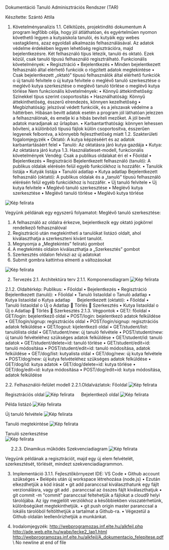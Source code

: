 Dokumentáció
Tanuló Adminisztrációs Rendszer (TAR)

Készítette: Szántó Attila
1. Követelményanalízis
1.1. Célkitűzés, projektindító dokumentum
A program legfőbb célja, hogy jól átláthatóan, és egyértelműen nyomon követhető legyen a kutyaiskola tanulói, és kutyáik egy webes vastagkliens, azaz egyoldali alkalmazás felhasználásával. Az adatok védelme érdekében legyen lehetőség regisztrációra, majd bejelentkezésre. Két felhasználó típus létezik, tanuló és oktató. Ezek közül, csak tanuló típusú felhasználó regisztrálható.
Funkcionális követelmények:
•	Regisztráció
•	Bejelentkezés
•	Minden bejelentkezett felhasználó által elérhető funkciók
o	rögzített adatok megtekintése
•	Csak bejelentkezett „oktató” típusú felhasználók által elérhető funkciók
o	új tanuló felvitele
o	új kutya felvitele
o	meglévő tanuló szerkesztése
o	meglévő kutya szerkesztése
o	meglévő tanuló törlése
o	meglévő kutya törlése
Nem funkcionális követelmények:
•	Könnyű áttekinthetőség: Színekkel típus szerint csoportosítás
•	Használhatóság: Könnyű áttekinthetőség, ésszerű elrendezés, könnyen kezelhetőség
•	Megbízhatóság: jelszóval védett funkciók, és a jelszavak védelme a háttérben. Hibásan bevitt adatok esetén a program jól láthatóan jelezzen a felhasználónak, és emelje ki a hibás beviteli mezőket. A jól bevitt adatok maradjanak az űrlapban.
•	Karbantarthatóság: könnyen lehessen bővíteni, a különböző típusú fájlok külön csoportosítva, ésszerűen legyenek felbontva, a könnyebb fejleszthetőség miatt
1.2. Szakterületi fogalomjegyzék
•	Oktató: A kutya képzéséért és az adatok karbantartásáért felel 
•	Tanuló: Az oktatásra járó kutya gazdája
•	Kutya: Az oktatásra járó kutya
1.3. Használatieset-modell, funkcionális követelmények
Vendég: Csak a publikus oldalakat éri el
•	Főoldal
•	Bejelentkezés
•	Regisztráció
Bejelentkezett felhasználó (tanuló): A publikus oldalak elérésén felül egyéb funkciókhoz is hozzáfér.
•	Tanulók listája
•	Kutyák listája
•	Tanulói adatlap
•	Kutya adatlap
Bejelentkezett felhasználó (oktató): A publikus oldalak és a „tanuló” típusú felhasználó elérésén felül egyéb funkciókhoz is hozzáfér.
•	Új tanuló felvitele
•	Új kutya felvitele
•	Meglévő tanuló szerkesztése
•	Meglévő kutya szerkesztése
•	Meglévő tanuló törlése
•	Meglévő kutya törlése

![Kép felirata](docs/images/uml.jpg)
 
Vegyünk példának egy egyszerű folyamatot:
Meglévő tanuló szerkesztése:
1.	A felhasználó az oldalra érkezve, bejelentkezik egy oktató jogkörrel rendelkező felhasználóval
2.	Regisztráció után megtekintheti a tanulókat listázó oldalt, ahol kiválaszthatja a szerkeszteni kívánt tanulót.
3.	Megnyomja a „Megtekintés” feliratú gombot
4.	A megtekintés oldalon kiválaszthatja a „Szerkesztés” gombot
5.	Szerkesztés oldalon felviszi az új adatokat
6.	Submit gombra kattintva elmenti a változásokat

![Kép felirata](docs/images/workflow.jpg)
 
2. Tervezés
2.1. Architektúra terv
2.1.1. Komponensdiagram
    ![Kép felirata](docs/images/model.png)
 
2.1.2. Oldaltérkép:
Publikus:
•	Főoldal
•	Bejelentkezés
•	Regisztráció
Bejelentkezett (tanuló):
•	Főoldal
•	Tanuló listaoldal
o	Tanuló adatlap
•	Kutya listaoldal
o	Kutya adatlap
 
Bejelentkezett (oktató):
•	Főoldal
•	Tanuló listaoldal
o	Új 
o	Adatlap
	Törlés
	Szerkesztés
•	Kutya listaoldal
o	Új 
o	Adatlap
	Törlés
	Szerkesztés
2.1.3. Végpontok
•	GET/: főoldal
•	GET/login: bejelentkező oldal
•	POST/login: bejelentkező adatok felküldése
•	GET/login/signup: regisztrációs oldal
•	POST/login/signup: regisztrációs adatok felküldése
•	GET/logout: kijelentkező oldal
•	GET/student/list: tanulólista oldal
•	GET/student/new: új tanuló felvétele
•	POST/student/new: új tanuló felvételéhez szükséges adatok felküldése
•	GET/student/id: tanuló adatok
•	GET/student/delete=id: tanuló törlése
•	GET/student/edit=id: tanuló módosítása
•	POST/student/edit=id: tanuló módosítása, adatok felküldése
•	GET/dog/list: kutyalista oldal
•	GET/dog/new: új kutya felvétele
•	POST/dog/new: új kutya felvételéhez szükséges adatok felküldése
•	GET/dog/id: kutya adatok
•	GET/dog/delete=id: kutya törlése
•	GET/dog/edit=id: kutya módosítása
•	POST/dog/edit=id: kutya módosítása, adatok felküldése

2.2. Felhasználói-felület modell
2.2.1.Oldalvázlatok:
Főoldal 
![Kép felirata](docs/images/main.png) 

Regisztrációs oldal 
![Kép felirata](docs/images/reg.png) 
 
Bejelentkező  oldal
![Kép felirata](docs/images/login.png) 

Példa listázó
![Kép felirata](docs/images/tanlist.png)

Új tanuló felvétele 
![Kép felirata](docs/images/newTan.png)

Tanuló megtekintése 
![Kép felirata](docs/images/tanAdat.png)

Tanuló szerkesztése     
![Kép felirata](docs/images/editTan.png)

 
2.2.3. Dinamikus működés
Szekvenciadiagram
![Kép felirata](docs/images/seqgiag.png)

Vegyünk példának a regisztrációt, majd egy új elem felvételét, szerkesztését, törlését, mindezt szekvenciadiagrammon.
 
3. Implementáció
3.1.1. Fejlesztőkörnyezet
IDE: VS Code
•	Github account szükséges
•	Belépés után új workspace létrehozása (node.js)
•	Ezután elkezdhetjük a kód írását
•	git add paranccsal kiválaszthatunk egy fájlt verzionálásra, vagy git add . paranccsal az összes fájlt kiválaszthatjuk
•	git commit -m "commit" paranccsal feltehetjük a fájlokat a cloud9 helyi tárolójába. Az így megjelölt verziókhoz a későbbiekben visszatérhetünk, különbségüket megtekinthetjük.
•	git push origin master paranccsal a lokális tárolóból feltölthetjük a tartalmat a Github-ra.
•	Végezetül a Github oldalán leellenőrizhetjük a munkánkat.

6. Irodalomjegyzék:
http://webprogramozas.inf.elte.hu/alkfejl.php
http://ade.web.elte.hu/wabp/lecke2_lap1.html
http://webprogramozas.inf.elte.hu/alkfejl/A_dokumentacio_felepitese.pdf
\ No newline at end of file
